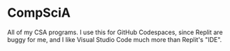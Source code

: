 # CompSciA
All of my CSA programs. I use this for GitHub Codespaces, since Replit are buggy for me, and I like Visual Studio Code much more than Replit's "IDE".